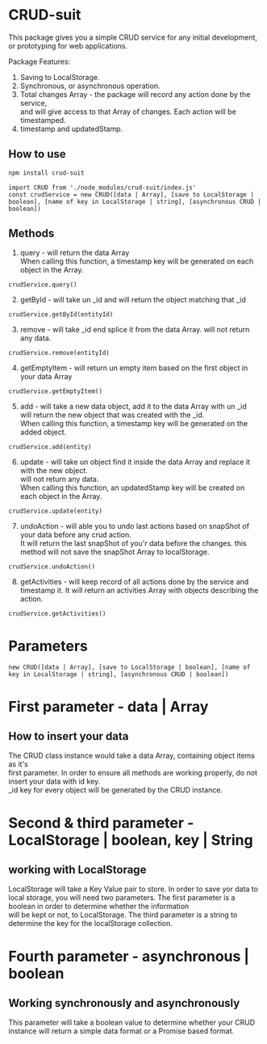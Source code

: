 # CRUD-suit

This package gives you a simple CRUD service for any initial development, or prototyping for web applications.

Package Features:

1. Saving to LocalStorage.
2. Synchronous, or asynchronous operation.
3. Total changes Array - the package will record any action done by the service,  
   and will give access to that Array of changes. Each action will be timestamped.
4. timestamp and updatedStamp.

## How to use

```bash
npm install crud-suit
```

```
import CRUD from './node_modules/crud-suit/index.js'
const crudService = new CRUD([data | Array], [save to LocalStorage | boolean], [name of key in LocalStorage | string], [asynchronous CRUD | boolean])
```

## Methods

1. query - will return the data Array  
   When calling this function, a timestamp key will be generated on each object in the Array.

```
crudService.query()
```

2. getById - will take un \_id and will return the object matching that \_id

```
crudService.getById(entityId)
```

3. remove - will take \_id end splice it from the data Array. will not return any data.

```
crudService.remove(entityId)
```

4. getEmptyItem - will return un empty item based on the first object in your data Array

```
crudService.getEmptyItem()
```

5. add - will take a new data object, add it to the data Array with un \_id  
   will return the new object that was created with the \_id.  
   When calling this function, a timestamp key will be generated on the added object.

```
crudService.add(entity)
```

6. update - will take un object find it inside the data Array and replace it with the new object.  
   will not return any data.  
   When calling this function, an updatedStamp key will be created on each object in the Array.

```
crudService.update(entity)
```

7. undoAction - will able you to undo last actions based on snapShot of your data before any crud action.  
   It will return the last snapShot of you'r data before the changes.
   this method will not save the snapShot Array to localStorage.

```
crudService.undoAction()
```

8. getActivities - will keep record of all actions done by the service and timestamp it.
   It will return an activities Array with objects describing the action.

```
crudService.getActivities()
```

# Parameters

```
new CRUD([data | Array], [save to LocalStorage | boolean], [name of key in LocalStorage | string], [asynchronous CRUD | boolean])
```

# First parameter - data | Array

## How to insert your data

The CRUD class instance would take a data Array, containing object items as it's  
first parameter.
In order to ensure all methods are working properly, do not insert your data with id key.  
\_id key for every object will be generated by the CRUD instance.

# Second & third parameter - LocalStorage | boolean, key | String

## working with LocalStorage

LocalStorage will take a Key Value pair to store.
In order to save yor data to local storage, you will need two parameters.
The first parameter is a boolean in order to determine whether the information  
will be kept or not, to LocalStorage.
The third parameter is a string to determine the key for the localStorage collection.

# Fourth parameter - asynchronous | boolean

## Working synchronously and asynchronously

This parameter will take a boolean value to determine whether your CRUD instance will return a simple data format or a Promise based format.
